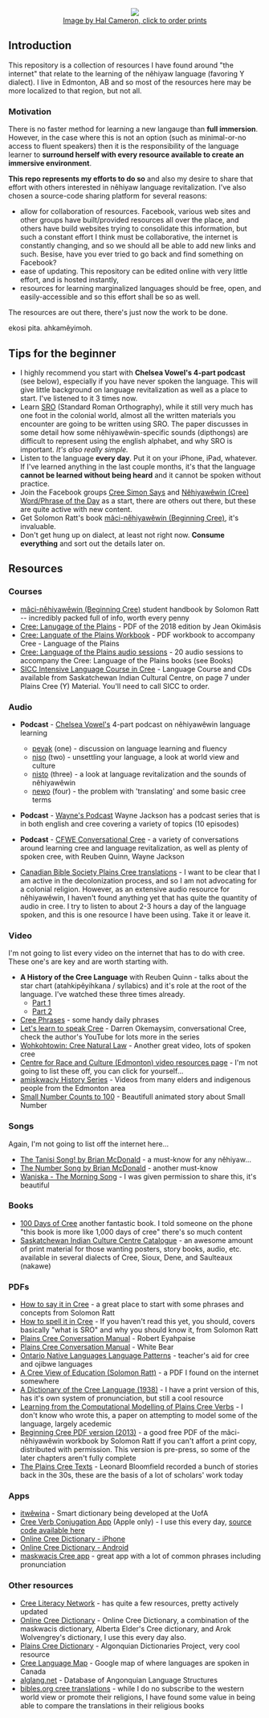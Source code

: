 <p align="center">
  <a href="http://www.halcameron.ca/2018/04/02/asonamakewin/" target="_blank" title="Order this print from Hal Cameron">
  <img src="http://www.halcameron.ca/wp-content/uploads/2018/04/Share-Your-Gift-NEW-Web.jpg">
    <br />Image by Hal Cameron, click to order prints
 </a>
</p>

## Introduction
This repository is a collection of resources I have found around "the internet" that relate to 
the learning of the nêhiyaw language (favoring Y dialect). I live in Edmonton, AB and so most of
the resources here may be more localized to that region, but not all.

### Motivation
There is no faster method for learning a new langauge than **full immersion**. However, in the case where this
is not an option (such as minimal-or-no access to fluent speakers) then it is the responsibility of the
language learner to **surround herself with every resource available to create an immersive
environment**.

**This repo represents my efforts to do so** and also my desire to share that effort with
others interested in nêhiyaw language revitalization. I've also chosen a source-code sharing platform for
several reasons:

 * allow for collaboration of resources. Facebook, various web sites and other groups have built/provided
   resources all over the place, and others have build websites trying to consolidate this information, but
   such a constant effort I think must be collaborative, the internet is constantly changing, and so we
   should all be able to add new links and such. Besise, have you ever tried to go back and find something on Facebook?
 * ease of updating. This repository can be edited online with very little effort, and is hosted instantly,
 * resources for learning marginalized languages should be free, open, and easily-accessible and so this effort shall be so as well.


The resources are out there, there's just now the work to be done.

ekosi pita. ahkamêyimoh.

## Tips for the beginner

 * I highly recommend you start with **Chelsea Vowel's 4-part podcast** (see below), especially if
 you have never spoken the language. This will give little background on language revitalization as
 well as a place to start. I've listened to it 3 times now.
 * Learn [SRO][1] (Standard Roman Orthography), while it still very much has one foot in the
 colonial world, almost all the written materials you encounter are going to be written using SRO.
 The paper discusses in some detail how some nêhiyawêwin-specific sounds (dipthongs) are difficult
 to represent using the english alphabet, and why SRO is important. *It's also really simple.*
 * Listen to the language **every day**. Put it on your iPhone, iPad, whatever. If I've learned
 anything in the last couple months, it's that the language **cannot be learned without being
 heard** and it cannot be spoken without practice.
 * Join the Facebook groups [Cree Simon Says][2] and [Nêhiyawêwin (Cree) Word/Phrase of the Day][3]
 as a start, there are others out there, but these are quite active with new content.
 * Get Solomon Ratt's book [mâci-nêhiyawêwin (Beginning Cree)](https://www.amazon.ca/Beginning-Cree-Solomon-Ratt/dp/0889774358), it's invaluable.
 * Don't get hung up on dialect, at least not right now. **Consume everything** and sort out the
 details later on.

[1]: http://resources.atlas-ling.ca/media/How_To_Spell_It_In_Cree-Standard_Orthography-Plains-Cree.pdf
[2]: https://www.facebook.com/groups/380099328844547/
[3]: https://www.facebook.com/groups/18414147673/

## Resources

### Courses
 * [mâci-nêhiyawêwin (Beginning Cree)](https://www.amazon.ca/Beginning-Cree-Solomon-Ratt/dp/0889774358) student handbook by Solomon Ratt -- incredibly packed full of info, worth every penny
 * [Cree: Lanugage of the Plains](https://ourspace.uregina.ca/bitstream/handle/10294/8401/Cree%20Language%20of%20the%20Plains%20PDF.pdf?sequence=3&isAllowed=y) - PDF of the 2018 edition by Jean Okimâsis
 * [Cree: Languate of the Plains Workbook](https://ourspace.uregina.ca/bitstream/handle/10294/8401/Cree%20Language%20of%20the%20Plains%20Workbook%20PDF.pdf?sequence=6&isAllowed=y) - PDF workbook to accompany Cree - Language of the Plains
 * [Cree: Language of the Plains audio sessions](https://soundcloud.com/user-632843730/sets/cree-language-of-the-plains) - 20 audio sessions to accompany the Cree: Language of the Plains books (see Books)
 * [SICC Intensive Language Course in Cree](/resources/SICC-ProductPriceList.pdf) - Language Course and CDs available from Saskatchewan Indian Cultural Centre, on page 7 under Plains Cree (Y) Material. You'll need to call SICC to order.


### Audio

 * **Podcast** - [Chelsea Vowel's](http://apihtawikosisan.com/) 4-part podcast on nêhiyawêwin language learning
   - [peyak](https://soundcloud.com/m-tis-in-space/unsettling-your-language-peyak-1) (one) - discussion on language learning and fluency
   - [niso](https://soundcloud.com/m-tis-in-space/unsettling-your-language-niso-2) (two) - unsettling your language, a look at world view and culture
   - [nisto](https://soundcloud.com/m-tis-in-space/unsettling-your-language-nisto-3) (three) - a look at language revitalization and the sounds of nêhiyawêwin
   - [newo](https://soundcloud.com/m-tis-in-space/unsettling-your-language-newo-4) (four) - the problem with 'translating' and some basic cree terms

 * **Podcast** - [Wayne's Podcast](https://www.podomatic.com/podcasts/nehiyaw30) Wayne Jackson has a podcast series that is in both english and cree covering a
 variety of topics (10 episodes)

 * **Podcast** - [CFWE Conversational Cree](https://soundcloud.com/convocree) - a variety of conversations around
 learning cree and language revitalization, as well as plenty of spoken cree, with Reuben Quinn, Wayne Jackson

 * [Canadian Bible Society Plains Cree translations](http://www.biblesociety.ca/translation/cree-plains.html) - I want to be clear that I am active in the decolonization process, and so I am not advocating for a colonial religion. However, as an extensive audio resource for nêhiyawêwin, I haven't found anything yet that has quite the quantity of audio in cree. I try to listen to about 2-3 hours a day of the language spoken, and this is one resource I have been using. Take it or leave it.

### Video
I'm not going to list every video on the internet that has to do with cree. These one's are key and
are worth starting with.

 * **A History of the Cree Language** with Reuben Quinn - talks about the star chart (atahkipêyihkana / syllabics) and it's role at the root of the language. I've watched these three times already.
   - [Part 1](https://www.youtube.com/watch?v=CpvuED_hJTM)
   - [Part 2](https://www.youtube.com/watch?v=PuHofizOjiY)
 * [Cree Phrases](https://www.youtube.com/channel/UCINEc-0LPsQ5Me2dR-LiW6w) - some handy daily phrases
 * [Let's learn to speak Cree](https://www.youtube.com/watch?v=xTZPoG-sJnU) - Darren Okemaysim, conversational Cree, check the author's YouTube for lots more in the series
 * [Wohkohtowin: Cree Natural Law](https://www.youtube.com/watch?v=NTXMrn2BZB0) - Another great video, lots of spoken cree
 * [Centre for Race and Culture (Edmonton) video resources page](https://cfrac.com/nehiyaw-language-lessons/nehiyaw-language-video-resources/) - I'm not going to list these off, you can click for yourself...
 * [amiskwaciy History Series](https://www.youtube.com/channel/UCpX39TGNOgZvrhTMOnrilIg/videos) - Videos from many elders and indigenous people from the Edmonton area
 * [Small Number Counts to 100](https://www.youtube.com/watch?v=kthi--SH2Nk) - Beautifull animated story about Small Number 


### Songs
Again, I'm not going to list off the internet here...

 * [The Tanisi Song! by Brian McDonald](https://www.youtube.com/watch?v=nPKEjlCQq_U) - a must-know for any nêhiyaw...
 * [The Number Song by Brian McDonald](https://www.youtube.com/watch?v=zi2wmz_SxzI&feature=youtu.be) - another must-know
 * [Waniska - The Morning Song](https://www.youtube.com/watch?v=QQZAgSpB5T4) - I was given permission to share this, it's beautiful

### Books
 * [100 Days of Cree](https://uofrpress.ca/Books/9/100-Days-of-Cree) another fantastic book. I told someone
 on the phone "this book is more like 1,000 days of cree" there's so much content
 * [Saskatchewan Indian Culture Centre Catalogue](http://www.sicc.sk.ca/fckimages/file/LearningOutlet/SICCProductPriceList%20-%202010.pdf) - an awesome amount of print material for those wanting posters, story books, audio, etc. available in several dialects of Cree, Sioux, Dene, and Saulteaux (nakawe)

### PDFs

 * [How to say it in Cree](/resources/how-to-say-it-in-cree.pdf) - a great place to start with some phrases and concepts from Solomon Ratt
 * [How to spell it in Cree](http://resources.atlas-ling.ca/media/How_To_Spell_It_In_Cree-Standard_Orthography-Plains-Cree.pdf) - If you haven't read this yet, you should, covers basically "what is SRO" and why you should know it, from Solomon Ratt
 * [Plains Cree Conversation Manual](http://atlas-ling.ca/pdf/Beardys-Plains%20CreeConversation.pdf) - Robert Eyahpaise
 * [Plains Cree Conversation Manual](http://atlas-ling.ca/pdf/CONVERSATION_White_Bear_Plains_Cree.pdf) - White Bear
 * [Ontario Native Languages Language Patterns](http://www.npsc.ca/media/5715/native%20language%20curriculum%20grades%201%20-%2012.pdf) - teacher's aid for cree and ojibwe languages
 * [A Cree View of Education (Solomon Ratt)](/resources/a-cree-view-of-education.pdf) - a PDF I found on the internet somewhere
 * [A Dictionary of the Cree Language (1938)](/resources/a-dictionary-of-the-cree-language.pdf) - I have a print version of this, has it's own system of pronunciation, but still a cool resource
 * [Learning from the Computational Modelling of Plains Cree Verbs](/resources/cree-morphologhy-verbs.pdf) - I don't know who wrote this, a paper on attempting to model some of the language, largely acedemic
 * [Beginning Cree PDF version (2013)](/resources/cree-text-2013-edition.pdf) - a good free PDF of the mâci-nêhiyawêwin workbook by Solomon Ratt if you can't affort a print copy, distributed with permission. This version is pre-press, so some of the later chapters aren't fully complete
 * [The Plains Cree Texts](/resources/plains-cree-texts-bloomfield.pdf) - Leonard Bloomfield recorded a bunch of stories back in the 30s, these are the basis of a lot of scholars' work today

 
### Apps
 * [itwêwina](http://altlab.ualberta.ca/itwewina/) - Smart dictionary being developed at the UofA
 * [Cree Verb Conjugation App](https://nistosap.wordpress.com/) (Apple only) - I use this every day, [source code available here](https://github.com/nehiyawetan)
 * [Online Cree Dictionary - iPhone](http://itunes.apple.com/us/app/creedictionary/id381010402?mt=8)
 * [Online Cree Dictionary - Android](https://play.google.com/store/apps/details?id=ca.Intellimedia.CreeDictionary)
 * [maskwacis Cree app](https://itunes.apple.com/ca/app/maskwacis-cree/id804404251?mt=8) - great app with a lot of common phrases including pronunciation


### Other resources
 * [Cree Literacy Network](http://creeliteracy.org/) - has quite a few resources, pretty actively updated
 * [Online Cree Dictionary](http://www.creedictionary.com/) - Online Cree Dictionary, a combination of the maskwacis dictionary, Alberta Elder's Cree dictionary, and Arok Wolvengrey's dictionary, I use this every day also.
 * [Plains Cree Dictionary](https://dictionary.plainscree.atlas-ling.ca/#/browse) - Algonquian Dictionaries Project, very cool resource
 * [Cree Language Map](https://www.google.com/maps/d/u/0/viewer?ll=54.953130162855594%2C-105.19868719375&z=6&mid=1KQcuBlf6nALH6J1MC_DI0q-sG7A) - Google map of where languages are spoken in Canada
 * [alglang.net](http://alglang.net/) - Database of Angonquian Language Structures
 * [bibles.org cree translations](https://bibles.org/crk-PCSBR/Mark/1) - while I do no subscribe to the western world view or promote their religions, I have found some value in being able to compare the translations in their religious books
